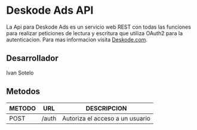 # Deskode Ads API

La Api para Deskode Ads es un servicio web REST con todas las funciones para realizar peticiones de lectura y escritura que utiliza OAuth2 para la autenticacion. Para mas informacion visita [Deskode.com](http://www.deskode.com).

## Desarrollador

Ivan Sotelo

## Metodos

METODO|URL|DESCRIPCION
------|---|---------
POST  |/auth|Autoriza el acceso a un usuario